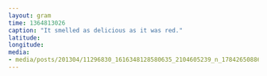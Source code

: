 ```yaml
---
layout: gram
time: 1364813026
caption: "It smelled as delicious as it was red."
latitude: 
longitude: 
media:
- media/posts/201304/11296830_1616348128580635_2104605239_n_17842650886000351.jpg
---
```

